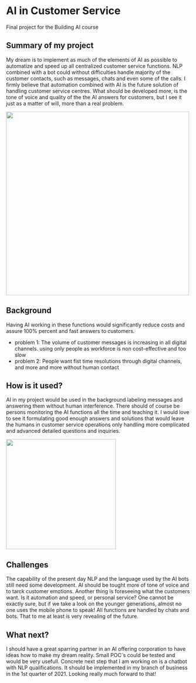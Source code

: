 
# AI in Customer Service

Final project for the Building AI course

## Summary of my project

My dream is to implement as much of the elements of AI as possible to automatize and speed up all centralized customer service functions.
NLP combined with a bot could without difficulties handle majority of the customer contacts, such as messages, chats and even some of the calls. 
I firmly believe that automation combined with AI is the future solution of handling customer service centres. 
What should be developed more, is the tone of voice and quality of the the AI answers for customers, but I see it just as a matter of will, more than a real problem.

<img src="https://images.unsplash.com/photo-1454165804606-c3d57bc86b40?ixid=MXwxMjA3fDB8MHxwaG90by1wYWdlfHx8fGVufDB8fHw%3D&ixlib=rb-1.2.1&auto=format&fit=crop&w=1050&q=80" width="500">

## Background

Having AI working in these functions would significantly reduce costs and assure 100% percent and fast answers to customers.

* problem 1: The volume of customer messages is increasing in all digital channels. using only people as workforce is non cost-effective and too slow
* problem 2: People want fist time resolutions through digital channels, and more and more without human contact

## How is it used?
AI in my project would be used in the background labeling messages and answering them without human interference. There should of course be persons monitoring the AI functions all the time and teaching it. I would love to see it formulating good enough answers and solutions that would leave the humans in customer service operations only handling more complicated and advanced detailed questions and inquiries.

<img src="https://s27389.pcdn.co/wp-content/uploads/2019/08/adopting-ai-chatbot-customer-employee-experience-e1568016643365-699x440.jpeg" width="300">

## Challenges

The capability of the present day NLP and the language used by the AI bots still need some development. AI should be tought more of tone of voice and to tarck customer emotions. Another thing is foreseeing what the customers want. Is it automation and speed, or personal service? One cannot be exactly sure, but if we take a look on the younger generations, almost no one uses the mobile phone to speak! All functions are handled by chats and bots. That to me at least is very revealing of the future.

## What next?

I should have a great sparring partner in an AI offering corporation to have ideas how to make my dream reality. Small POC´s could be tested and would be very usefull.
Concrete next step that I am working on is a chatbot with NLP qualifications. It should be implemented in my branch of business in the 1st quarter of 2021. Looking really much forward to that!

